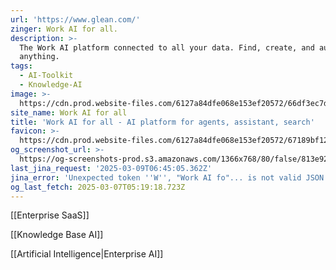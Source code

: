 ```yaml
---
url: 'https://www.glean.com/'
zinger: Work AI for all.
description: >-
  The Work AI platform connected to all your data. Find, create, and automate
  anything.
tags:
  - AI-Toolkit
  - Knowledge-AI
image: >-
  https://cdn.prod.website-files.com/6127a84dfe068e153ef20572/66df3ec7d95ad78e65888721_Website%20preview%20card.webp
site_name: Work AI for all
title: 'Work AI for all - AI platform for agents, assistant, search'
favicon: >-
  https://cdn.prod.website-files.com/6127a84dfe068e153ef20572/67189bf127c626679a308b22_32x32%20Glean%20Favicon.png
og_screenshot_url: >-
  https://og-screenshots-prod.s3.amazonaws.com/1366x768/80/false/813e921aa03baca49fc561766f4b3c788522f4c6b184c51c76d6ce09e4412b4b.jpeg
last_jina_request: '2025-03-09T06:45:05.362Z'
jina_error: 'Unexpected token ''W'', "Work AI fo"... is not valid JSON'
og_last_fetch: 2025-03-07T05:19:18.723Z
---
```

[[Enterprise SaaS]]

[[Knowledge Base AI]]

[[Artificial Intelligence|Enterprise AI]]
